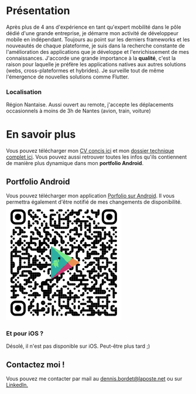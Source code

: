 # Présentation
Après plus de 4 ans d'expérience en tant qu'expert mobilité dans le pôle dédié d'une grande entreprise, je démarre mon activité de développeur mobile en indépendant. Toujours au point sur les derniers frameworks et les nouveautés de chaque plateforme, je suis dans la recherche constante de l'amélioration des applications que je développe et l'enrichissement de mes connaissances.
J'accorde une grande importance à la **qualité**, c'est la raison pour laquelle je préfère les applications natives aux autres solutions (webs, cross-plateformes et hybrides). Je surveille tout de même l'émergence de nouvelles solutions comme Flutter.

### Localisation
Région Nantaise. Aussi ouvert au remote, j'accepte les déplacements occasionnels à moins de 3h de Nantes (avion, train, voiture)

# En savoir plus
Vous pouvez télécharger mon [CV concis ici](/documents/french_cv_1.0.0.pdf) et mon [dossier technique complet ici](/documents/dossier_technique_1.0.0.pdf). Vous pouvez aussi retrouver toutes les infos qu'ils contiennent de manière plus dynamique dans mon **portfolio Android**.

## Portfolio Android
Vous pouvez télécharger mon application [Porfolio sur Android](https://play.google.com/store/apps/details?id=fr.dbordet.portfolio). Il vous permettra également d'être notifié de mes changements de disponibilité.
 ![QrCode Portfolio](/assets/PortfolioQrCode320.png)

### Et pour iOS ?
Désolé, il n'est pas disponible sur iOS. Peut-être plus tard ;)


## Contactez moi !
Vous pouvez me contacter par mail au [dennis.bordet@laposte.net](mailto:dennis.bordet@laposte.net) ou sur [LinkedIn.](https://www.linkedin.com/in/dennis-bordet-79a38b188/)
